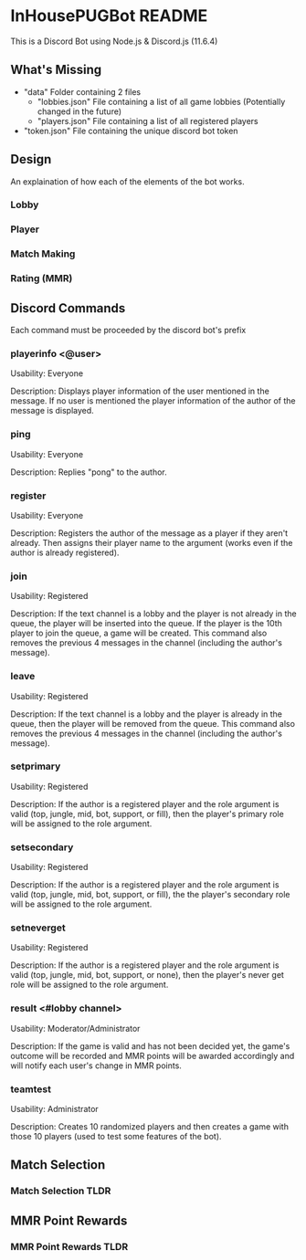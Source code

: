 # InHousePUGBot README

This is a Discord Bot using Node.js & Discord.js (11.6.4)


## What's Missing

 - "data" Folder containing 2 files
   - "lobbies.json" File containing a list of all game lobbies (Potentially changed in the future)
   - "players.json" File containing a list of all registered players
 - "token.json" File containing the unique discord bot token


## Design

An explaination of how each of the elements of the bot works.

### Lobby

### Player

### Match Making

### Rating (MMR)






## Discord Commands

Each command must be proceeded by the discord bot's prefix

### playerinfo <@user>

Usability: Everyone

Description: Displays player information of the user mentioned in the message. If no user is mentioned the player information of the author of the message is displayed.

### ping

Usability: Everyone

Description: Replies "pong" to the author.

### register <In Game Name>

Usability: Everyone

Description: Registers the author of the message as a player if they aren't already. Then assigns their player name to the argument (works even if the author is already registered).

### join

Usability: Registered

Description: If the text channel is a lobby and the player is not already in the queue, the player will be inserted into the queue. If the player is the 10th player to join the queue, a game will be created. This command also removes the previous 4 messages in the channel (including the author's message).

### leave

Usability: Registered

Description: If the text channel is a lobby and the player is already in the queue, then the player will be removed from the queue. This command also removes the previous 4 messages in the channel (including the author's message).

### setprimary <role>

Usability: Registered

Description: If the author is a registered player and the role argument is valid (top, jungle, mid, bot, support, or fill), then the player's primary role will be assigned to the role argument.

### setsecondary <role>

Usability: Registered

Description: If the author is a registered player and the role argument is valid (top, jungle, mid, bot, support, or fill), the the player's secondary role will be assigned to the role argument.

### setneverget <role>

Usability: Registered

Description: If the author is a registered player and the role argument is valid (top, jungle, mid, bot, support, or none), then the player's never get role will be assigned to the role argument.

### result <#lobby channel> <game number> <winning team>

Usability: Moderator/Administrator

Description: If the game is valid and has not been decided yet, the game's outcome will be recorded and MMR points will be awarded accordingly and will notify each user's change in MMR points.

### teamtest

Usability: Administrator

Description: Creates 10 randomized players and then creates a game with those 10 players (used to test some features of the bot).


## Match Selection



### Match Selection TLDR



## MMR Point Rewards



### MMR Point Rewards TLDR



